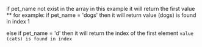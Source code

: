if pet_name not exist in the array in this example it will return the first value 
 ** for example:
if pet_name = 'dogs'
then it will return 
value (dogs) is found in index 1

else if pet_name = 'd'
then it will return the index of the first element `value (cats) is found in index
`
